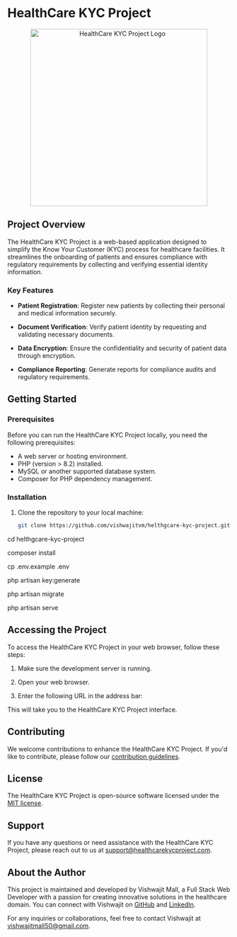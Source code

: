 # HealthCare KYC Project

<p align="center">
  <img src="URL_TO_YOUR_LOGO_IMAGE" width="400" alt="HealthCare KYC Project Logo">
</p>

## Project Overview

The HealthCare KYC Project is a web-based application designed to simplify the Know Your Customer (KYC) process for healthcare facilities. It streamlines the onboarding of patients and ensures compliance with regulatory requirements by collecting and verifying essential identity information.

### Key Features

- **Patient Registration**: Register new patients by collecting their personal and medical information securely.

- **Document Verification**: Verify patient identity by requesting and validating necessary documents.

- **Data Encryption**: Ensure the confidentiality and security of patient data through encryption.

- **Compliance Reporting**: Generate reports for compliance audits and regulatory requirements.

## Getting Started

### Prerequisites

Before you can run the HealthCare KYC Project locally, you need the following prerequisites:

- A web server or hosting environment.
- PHP (version > 8.2) installed.
- MySQL or another supported database system.
- Composer for PHP dependency management.

### Installation

1. Clone the repository to your local machine:

   ```bash
   git clone https://github.com/vishwajitvm/helthgcare-kyc-project.git


cd helthgcare-kyc-project


composer install


cp .env.example .env


php artisan key:generate


php artisan migrate


php artisan serve


## Accessing the Project

To access the HealthCare KYC Project in your web browser, follow these steps:

1. Make sure the development server is running.

2. Open your web browser.

3. Enter the following URL in the address bar:




This will take you to the HealthCare KYC Project interface.

## Contributing

We welcome contributions to enhance the HealthCare KYC Project. If you'd like to contribute, please follow our [contribution guidelines](CONTRIBUTING.md).

## License

The HealthCare KYC Project is open-source software licensed under the [MIT license](LICENSE.md).

## Support

If you have any questions or need assistance with the HealthCare KYC Project, please reach out to us at [support@healthcarekycproject.com](mailto:support@healthcarekycproject.com).

## About the Author

This project is maintained and developed by Vishwajit Mall, a Full Stack Web Developer with a passion for creating innovative solutions in the healthcare domain. You can connect with Vishwajit on [GitHub](https://github.com/vishwajitvm) and [LinkedIn](https://www.linkedin.com/in/vishwajit-vm-179a61149).

For any inquiries or collaborations, feel free to contact Vishwajit at [vishwajitmall50@gmail.com](mailto:vishwajitmall50@gmail.com).
